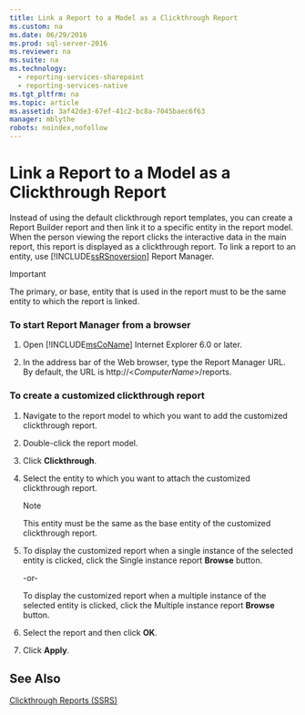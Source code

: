 ```yaml
---
title: Link a Report to a Model as a Clickthrough Report
ms.custom: na
ms.date: 06/29/2016
ms.prod: sql-server-2016
ms.reviewer: na
ms.suite: na
ms.technology: 
  - reporting-services-sharepoint
  - reporting-services-native
ms.tgt_pltfrm: na
ms.topic: article
ms.assetid: 3af42de3-67ef-41c2-bc8a-7045baec6f63
manager: mblythe
robots: noindex,nofollow
---
```

# Link a Report to a Model as a Clickthrough Report
Instead of using the default clickthrough report templates, you can create a Report Builder report and then link it to a specific entity in the report model. When the person viewing the report clicks the interactive data in the main report, this report is displayed as a clickthrough report. To link a report to an entity, use [!INCLUDE[ssRSnoversion](../../Topics/TopicNameContainA/includes/ssRSnoversion_md.md)] Report Manager.  
  
> [!IMPORTANT]  
>  The primary, or base, entity that is used in the report must to be the same entity to which the report is linked.  
  
### To start Report Manager from a browser  
  
1.  Open [!INCLUDE[msCoName](../../Topics/TopicNameContainA/includes/msCoName_md.md)] Internet Explorer 6.0 or later.  
  
2.  In the address bar of the Web browser, type the Report Manager URL. By default, the URL is http://<*ComputerName*>/reports.  
  
### To create a customized clickthrough report  
  
1.  Navigate to the report model to which you want to add the customized clickthrough report.  
  
2.  Double-click the report model.  
  
3.  Click **Clickthrough**.  
  
4.  Select the entity to which you want to attach the customized clickthrough report.  
  
    > [!NOTE]  
    >  This entity must be the same as the base entity of the customized clickthrough report.  
  
5.  To display the customized report when a single instance of the selected entity is clicked, click the Single instance report **Browse** button.  
  
     -or-  
  
     To display the customized report when a multiple instance of the selected entity is clicked, click the Multiple instance report **Browse** button.  
  
6.  Select the report and then click **OK**.  
  
7.  Click **Apply**.  
  
## See Also  
 [Clickthrough Reports (SSRS)](../../Topics/TopicNameNotContainA/Clickthrough-Reports--SSRS-.md)